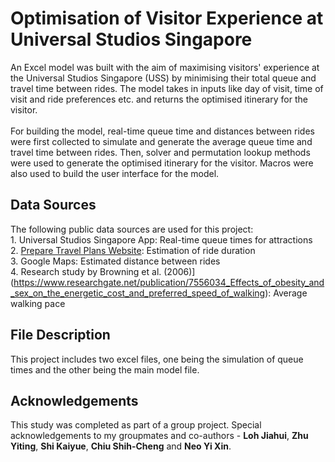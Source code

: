 # Optimisation of Visitor Experience at Universal Studios Singapore
An Excel model was built with the aim of maximising visitors' experience at the Universal Studios Singapore (USS) by minimising their total queue and travel time between rides. The model takes in inputs like day of visit, time of visit and ride preferences etc. and returns the optimised itinerary for the visitor.
<br>
<br>
For building the model, real-time queue time and distances between rides were first collected to simulate and generate the average queue time and travel time between rides. Then, solver and permutation lookup methods were used to generate the optimised itinerary for the visitor. Macros were also used to build the user interface for the model.
<br>

## Data Sources
The following public data sources are used for this project:
<br>1. Universal Studios Singapore App: Real-time queue times for attractions
<br>2. [Prepare Travel Plans Website](https://stats.mom.gov.sg/Pages/Occupational-Wages-Tables2021.aspx): Estimation of ride duration
<br>3. Google Maps: Estimated distance between rides
<br>4. Research study by Browning et al. (2006)](https://www.researchgate.net/publication/7556034_Effects_of_obesity_and_sex_on_the_energetic_cost_and_preferred_speed_of_walking): Average walking pace

## File Description
This project includes two excel files, one being the simulation of queue times and the other being the main model file.

## Acknowledgements
This study was completed as part of a group project. Special acknowledgements to my groupmates and co-authors - **Loh Jiahui**, **Zhu Yiting**, **Shi Kaiyue**, **Chiu Shih-Cheng** and **Neo Yi Xin**.
